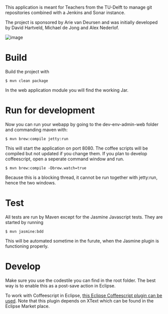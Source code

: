This application is meant for Teachers from the TU-Delft to manage git repositories combined with a Jenkins and Sonar instance. 

The project is sponsored by Arie van Deursen and was initially developed by David Hartveld, Michael de Jong and Alex Nederlof.

![image](http://home.tudelft.nl/fileadmin/Default/Templates/images/logo.gif)

# Build

Build the project with

    $ mvn clean package

In the web application module you will find the working Jar.

# Run for development

Now you can run your webapp by going to the dev-env-admin-web folder and commanding maven with:

    $ mvn brew:compile jetty:run

This will start the application on port 8080. The coffee scripts will be compiled but not updated if you change them. If you plan to develop coffeescript, open a seperate command window and run. 
	
	$ mvn brew:compile -Dbrew.watch=true
	
Because this is a blocking thread, it cannot be run together with jetty:run, hence the two windows.

# Test

All tests are run by Maven except for the Jasmine Javascript tests. They are started by running

	$ mvn jasmine:bdd
	
This will be automated sometime in the furute, when the Jasmine plugin is functioning properly.

# Develop
Make sure you use the codestile you can find in the root folder. The best way is to enable this as a post-save action in Eclipse.

To work with Coffeescript in Eclipse, [this Eclipse Coffeescript plugin can be used](https://github.com/adamschmideg/coffeescript-eclipse). Note that this plugin depends on XText which can be found in the Eclipse Market place.